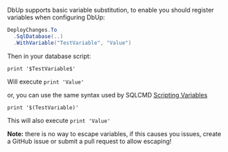 DbUp supports basic variable substitution, to enable you should register variables when configuring DbUp:

``` csharp
DeployChanges.To
  .SqlDatabase(..)
  .WithVariable("TestVariable", "Value")
```

Then in your database script:

```
print '$TestVariable$'
```

Will execute `print 'Value'`

or, you can use the same syntax used by SQLCMD [Scripting Variables](https://msdn.microsoft.com/en-us/library/ms188714.aspx)

```
print '$(TestVariable)'
```

This will also execute `print 'Value'`

**Note:** there is no way to escape variables, if this causes you issues, create a GitHub issue or submit a pull request to allow escaping!
